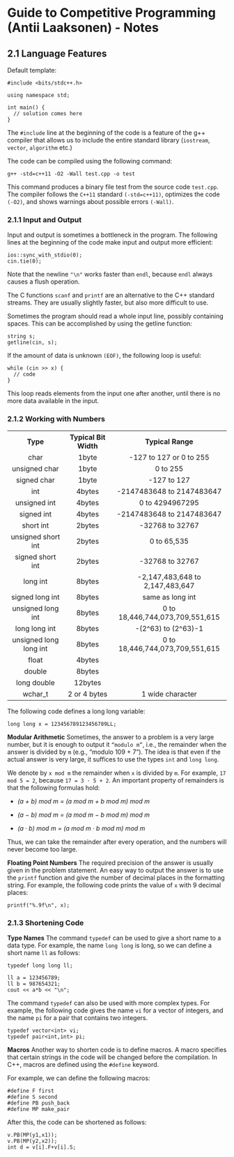 # Guide to Competitive Programming (Antii Laaksonen) - Notes

## 2.1 Language Features

Default template:

```
#include <bits/stdc++.h>

using namespace std;

int main() {
  // solution comes here
}
```

The `#include` line at the beginning of the code is a feature of the g++ compiler that allows us to include the entire standard library (`iostream`, `vector`, `algorithm` etc.)

The code can be compiled using the following command:

```
g++ -std=c++11 -O2 -Wall test.cpp -o test
```

This command produces a binary file test from the source code `test.cpp`. The compiler follows the `C++11` standard `(-std=c++11)`, optimizes the code `(-O2)`, and shows warnings about possible errors `(-Wall)`.

### 2.1.1 Input and Output

Input and output is sometimes a bottleneck in the program. The following lines at the beginning of the code make input and output more efficient:

```
ios::sync_with_stdio(0);
cin.tie(0);
```

Note that the newline `"\n"` works faster than `endl`, because `endl` always causes a flush operation.

The C functions `scanf` and `printf` are an alternative to the C++ standard streams. They are usually slightly faster, but also more difficult to use.

Sometimes the program should read a whole input line, possibly containing spaces. This can be accomplished by using the getline function:

```
string s;
getline(cin, s);
```

If the amount of data is unknown `(EOF)`, the following loop is useful:

```
while (cin >> x) {
  // code
}
```

This loop reads elements from the input one after another, until there is no more data available in the input.

### 2.1.2 Working with Numbers

<table class="table table-bordered" style="text-align:center;">
<tr>
<th style="text-align:center;">Type</th>
<th style="text-align:center;">Typical Bit Width</th>
<th style="text-align:center;">Typical Range</th>
</tr>
<tr>
<td>char</td>
<td>1byte</td>
<td>-127 to 127 or 0 to 255</td>
</tr>
<tr>
<td>unsigned char</td>
<td>1byte</td>
<td>0 to 255</td>
</tr>
<tr>
<td>signed char</td>
<td>1byte</td>
<td>-127 to 127</td>
</tr>
<tr>
<td>int</td>
<td>4bytes</td>
<td>-2147483648 to 2147483647</td>
</tr>
<tr>
<td>unsigned int</td>
<td>4bytes</td>
<td>0 to 4294967295</td>
</tr>
<tr>
<td>signed int</td>
<td>4bytes</td>
<td>-2147483648 to 2147483647</td>
</tr>
<tr>
<td>short int</td>
<td>2bytes</td>
<td>-32768 to 32767</td>
</tr>
<tr>
<td>unsigned short int</td>
<td>2bytes</td>
<td>0 to 65,535</td>
</tr>
<tr>
<td>signed short int</td>
<td>2bytes</td>
<td>-32768 to 32767</td>
</tr>
<tr>
<td>long int</td>
<td>8bytes</td>
<td>-2,147,483,648 to 2,147,483,647</td>
</tr>
<tr>
<td>signed long int</td>
<td>8bytes</td>
<td>same as long int</td>
</tr>
<tr>
<td>unsigned long int</td>
<td>8bytes</td>
<td>0 to 18,446,744,073,709,551,615</td>
</tr>
<tr>
<td>long long int</td>
<td>8bytes</td>
<td>-(2^63) to (2^63)-1</td>
</tr>
<tr>
<td>unsigned long long int</td>
<td>8bytes</td>
<td>0 to 18,446,744,073,709,551,615</td>
</tr>
<tr>
<td>float</td>
<td>4bytes</td>
<td></td>
</tr>
<tr>
<td>double</td>
<td>8bytes</td>
<td></td>
</tr>
<tr>
<td>long double</td>
<td>12bytes</td>
<td></td>
</tr>
<tr>
<td>wchar_t</td>
<td>2 or 4 bytes</td>
<td>1 wide character</td>
</tr>
</table>

The following code defines a long long variable:

```
long long x = 123456789123456789LL;
```

**Modular Arithmetic** Sometimes, the answer to a problem is a very large number, but it is enough to output it `“modulo m”`, i.e., the remainder when the answer is divided by `m` (e.g., “modulo 109 + 7”). The idea is that even if the actual answer is very large, it suffices to use the types `int` and `long long`.

We denote by `x mod m` the remainder when `x` is divided by `m`. For example, `17 mod 5 = 2`, because `17 = 3 · 5 + 2`. An important property of remainders is that the following formulas hold:

- _(a + b) mod m = (a mod m + b mod m) mod m_

- _(a − b) mod m = (a mod m − b mod m) mod m_

- _(a · b) mod m = (a mod m · b mod m) mod m_

Thus, we can take the remainder after every operation, and the numbers will never become too large.

**Floating Point Numbers** The required precision of the answer is usually given in the problem statement. An easy way to output the answer is to use the `printf` function and give the number of decimal places in the formatting string. For example, the following code prints the value of `x` with 9 decimal places:

```
printf("%.9f\n", x);
```

### 2.1.3 Shortening Code

**Type Names** The command `typedef` can be used to give a short name to a data type. For example, the name `long long` is long, so we can define a short name `ll` as follows:

```
typedef long long ll;

ll a = 123456789;
ll b = 987654321;
cout << a*b << "\n";
```

The command `typedef` can also be used with more complex types. For example, the following code gives the name `vi` for a vector of integers, and the name `pi` for a pair that contains two integers.

```
typedef vector<int> vi;
typedef pair<int,int> pi;
```

**Macros** Another way to shorten code is to define macros. A macro specifies that certain strings in the code will be changed before the compilation. In C++, macros are defined using the `#define` keyword.

For example, we can define the following macros:

```
#define F first
#define S second
#define PB push_back
#define MP make_pair
```

After this, the code can be shortened as follows:

```
v.PB(MP(y1,x1));
v.PB(MP(y2,x2));
int d = v[i].F+v[i].S;
```
